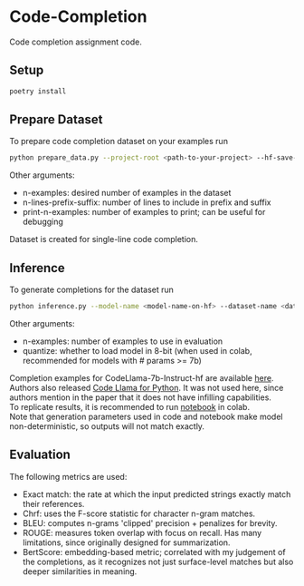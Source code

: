 # Code-Completion
Code completion assignment code. 

## Setup 
```sh
poetry install
``` 

## Prepare Dataset
To prepare code completion dataset on your examples run
```sh
python prepare_data.py --project-root <path-to-your-project> --hf-save-path <your-hf-path> --hf-token <your-hf-token>
``` 

Other arguments: 
- n-examples: desired number of examples in the dataset
- n-lines-prefix-suffix: number of lines to include in prefix and suffix 
- print-n-examples: number of examples to print; can be useful for debugging

Dataset is created for single-line code completion. 

## Inference
To generate completions for the dataset run
```sh
python inference.py --model-name <model-name-on-hf> --dataset-name <dataset-name-on-hf>
``` 

Other arguments: 
- n-examples: number of examples to use in evaluation
- quantize: whether to load model in 8-bit (when used in colab, recommended for models with # params >= 7b)

Completion examples for CodeLlama-7b-Instruct-hf are available [here](examples.txt). <br>
Authors also released [Code Llama for Python](https://huggingface.co/codellama/CodeLlama-7b-Python-hf). It was not used here, since authors mention in the paper that it does not have infilling capabilities. <br> 
To replicate results, it is recommended to run [notebook](code_completion.ipynb) in colab. <br> 
Note that generation parameters used in code and notebook make model non-deterministic, so outputs will not match exactly. 

## Evaluation
The following metrics are used: 
- Exact match: the rate at which the input predicted strings exactly match their references.
- Chrf: uses the F-score statistic for character n-gram matches.
- BLEU: computes n-grams 'clipped' precision + penalizes for brevity. 
- ROUGE: measures token overlap with focus on recall. Has many limitations, since originally designed for summarization.
- BertScore: embedding-based metric; correlated with my judgement of the completions, as it recognizes not just surface-level matches but also deeper similarities in meaning.